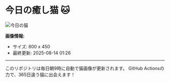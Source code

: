 # 今日の癒し猫 🐱

![今日の猫](https://cdn2.thecatapi.com/images/EhOq2RbaI.jpg)

**画像情報:**
- サイズ: 800 x 450
- 最終更新: 2025-08-14 01:26

---

このリポジトリは毎日朝9時に自動で猫画像が更新されます。
GitHub Actionsの力で、365日違う猫に出会えます！
